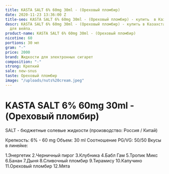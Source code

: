 ```yaml
---
title: KASTA SALT 6% 60mg 30ml - (Ореховый пломбир)
date: 2020-11-23 13:36:00 Z
title-seo: KASTA SALT 6% 60mg 30ml - (Ореховый пломбир) - купить  в Казахстане
descr: KASTA SALT 6% 60mg 30ml - (Ореховый пломбир) - купить в Казахстане жидкость
  для вейпа.
product-name: KASTA SALT 6% 60mg 30ml - (Ореховый пломбир)
nicotine: 60
portions: 30 мл
gram: "-"
price: 2000
brand: Жидкости для электронных сигарет
composition: "-"
strong: Крепкий
sale: new-snus
taste: Ореховый пломбир
image: "/uploads/nuts%20cream.jpeg"
---
```


# KASTA SALT 6% 60mg 30ml - (Ореховый пломбир)

SALT - бюджетные солевые жидкости (производство: Россия / Китай)

Крепкость: 6% - 60 mg Объем: 30 ml Соотношение PG/VG: 50/50 Вкусы в линейке:

1.Энергетик
2.Черничный пирог
3.Клубника
4.Бабл Гам
5.Тропик Микс
6.Банан
7.Дыня
8.Сливочный пломбир
9.Тирамису
10.Капучино
11.Ореховый пломбир
12.Мята